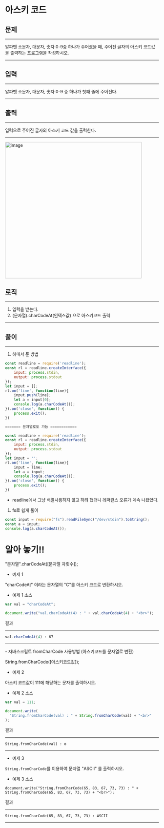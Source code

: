 # 아스키 코드

## 문제

---

알파벳 소문자, 대문자, 숫자 0-9중 하나가 주어졌을 때, 주어진 글자의 아스키 코드값을 출력하는 프로그램을 작성하시오.

---

## 입력

---

알파벳 소문자, 대문자, 숫자 0-9 중 하나가 첫째 줄에 주어진다.

---

## 출력

---

입력으로 주어진 글자의 아스키 코드 값을 출력한다.

---

<img width="447" alt="image" src="https://user-images.githubusercontent.com/82592845/167245358-5345dc64-7da5-4725-899f-9e906b7837f4.png">

## 로직

---

1. 입력을 받는다.
2. (문자열).charCodeAt(인덱스값) 으로 아스키코드 출력

---

## 풀이

---

1. 헤매서 푼 방법

```jsx
const readline = require('readline');
const rl = readline.createInterface({
    input: process.stdin,
    output: process.stdout
});
let input = [];
rl.on('line', function(line){
    input.push(line);
    let a = input[0];
    console.log(a.charCodeAt());
}).on('close', function() {
    process.exit();
})

======= 문자열로도 가능 ============

const readline = require('readline');
const rl = readline.createInterface({
    input: process.stdin,
    output: process.stdout
});
let input = '';
rl.on('line', function(line){
    input = line;
    let a = input;
    console.log(a.charCodeAt());
}).on('close', function() {
    process.exit();
})
```

- readline에서 그냥 배열사용하지 않고 하려 했더니 레퍼런스 오류가 계속 나왔었다.

1. fs로 쉽게 풀이

```jsx
const input = require("fs").readFileSync("/dev/stdin").toString();
const a = input;
console.log(a.charCodeAt());
```

# 알아 놓기!!

"문자열".charCodeAt([문자열 자릿수]);

- 예제 1

"charCodeAt" 이라는 문자열의 "C"를 아스키 코드로 변환하시오.

- 예제 1 소스

```jsx
var val = "charCodeAt";

document.write("val.charCodeAt(4) : " + val.charCodeAt(4) + "<br>");
```

결과

---

```jsx
val.charCodeAt(4) : 67
```

---

- 자바스크립트 fromCharCode 사용방법 (아스키코드를 문자열로 변환)

String.fromCharCode([아스키코드값]);

- 예제 2

아스키 코드값이 111에 해당하는 문자를 출력하시오.

- 예제 2 소스

```jsx
var val = 111;

document.write(
  "String.fromCharCode(val) : " + String.fromCharCode(val) + "<br>"
);
```

결과

---

`String.fromCharCode(val) : o`

---

- 예제 3

`String.fromCharCode`를 이용하여 문자열 "ASCII" 를 출력하시오.

- 예제 3 소스

`document.write("String.fromCharCode(65, 83, 67, 73, 73) : " + String.fromCharCode(65, 83, 67, 73, 73) + "<br>");`

결과

---

`String.fromCharCode(65, 83, 67, 73, 73) : ASCII`

---
